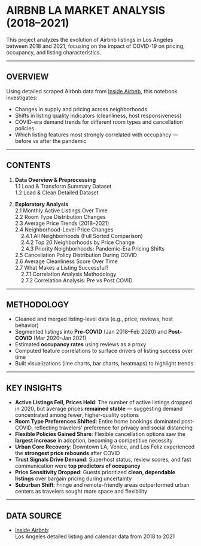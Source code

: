 # AIRBNB LA MARKET ANALYSIS (2018–2021)

This project analyzes the evolution of Airbnb listings in Los Angeles between 2018 and 2021, focusing on the impact of COVID-19 on pricing, occupancy, and listing characteristics.

---

## OVERVIEW

Using detailed scraped Airbnb data from [Inside Airbnb](http://insideairbnb.com/get-the-data.html), this notebook investigates:

- Changes in supply and pricing across neighborhoods
- Shifts in listing quality indicators (cleanliness, host responsiveness)
- COVID-era demand trends for different room types and cancellation policies
- Which listing features most strongly correlated with occupancy — before vs after the pandemic

---

## CONTENTS

1. **Data Overview & Preprocessing**  
   1.1 Load & Transform Summary Dataset  
   1.2 Load & Clean Detailed Dataset  

2. **Exploratory Analysis**  
   2.1 Monthly Active Listings Over Time  
   2.2 Room Type Distribution Changes  
   2.3 Average Price Trends (2018–2021)  
   2.4 Neighborhood-Level Price Changes  
   &nbsp;&nbsp;&nbsp;&nbsp;2.4.1 All Neighborhoods (Full Sorted Comparison)  
   &nbsp;&nbsp;&nbsp;&nbsp;2.4.2 Top 20 Neighborhoods by Price Change  
   &nbsp;&nbsp;&nbsp;&nbsp;2.4.3 Priority Neighborhoods: Pandemic-Era Pricing Shifts  
   2.5 Cancellation Policy Distribution During COVID  
   2.6 Average Cleanliness Score Over Time  
   2.7 What Makes a Listing Successful?  
   &nbsp;&nbsp;&nbsp;&nbsp;2.7.1 Correlation Analysis Methodology  
   &nbsp;&nbsp;&nbsp;&nbsp;2.7.2 Correlation Analysis: Pre vs Post COVID

---

## METHODOLOGY

- Cleaned and merged listing-level data (e.g., price, reviews, host behavior)
- Segmented listings into **Pre-COVID** (Jan 2018–Feb 2020) and **Post-COVID** (Mar 2020–Jan 2021)
- Estimated **occupancy rates** using reviews as a proxy
- Computed feature correlations to surface drivers of listing success over time
- Built visualizations (line charts, bar charts, heatmaps) to highlight trends

---

## KEY INSIGHTS

- **Active Listings Fell, Prices Held**: The number of active listings dropped in 2020, but average prices **remained stable** — suggesting demand concentrated among fewer, higher-quality options
- **Room Type Preferences Shifted**: Entire home bookings dominated post-COVID, reflecting travelers' preference for privacy and social distancing
- **Flexible Policies Gained Share**: Flexible cancellation options saw the **largest increase** in adoption, becoming a competitive necessity
- **Urban Core Recovery**: Downtown LA, Venice, and Los Feliz experienced the **strongest price rebounds** after COVID  
- **Trust Signals Drive Demand**: Superhost status, review scores, and fast communication were **top predictors of occupancy**  
- **Price Sensitivity Dropped**: Guests prioritized **clean, dependable listings** over bargain pricing during uncertainty  
- **Suburban Shift**: Fringe and remote-friendly areas outperformed urban centers as travelers sought more space and flexibility

---

## DATA SOURCE

- [Inside Airbnb](http://insideairbnb.com/get-the-data.html):  
  Los Angeles detailed listing and calendar data from 2018 to 2021

